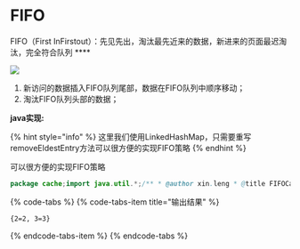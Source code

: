 # FIFO



FIFO（First InFirstout）：先见先出，淘汰最先近来的数据，新进来的页面最迟淘汰，完全符合队列 ****

![](http://oojclpmc4.bkt.clouddn.com/FIFO.png)

1. 新访问的数据插入FIFO队列尾部，数据在FIFO队列中顺序移动；
2. 淘汰FIFO队列头部的数据； 

**java实现:**

{% hint style="info" %}
这里我们使用LinkedHashMap，只需要重写removeEldestEntry方法可以很方便的实现FIFO策略
{% endhint %}



可以很方便的实现FIFO策略

```java
package cache;import java.util.*;/** * @author xin.leng * @title FIFOCache * @description * @date 2018/6/5 */public class FIFOCache<K,V> extends LinkedHashMap<K,V>{    private final int MAX_CACHE_SIZE;    public FIFOCache(int cacheSize) {        super((int) Math.ceil(cacheSize / 0.75) + 1, 0.75f, false);        MAX_CACHE_SIZE = cacheSize;    }    @Override    protected boolean removeEldestEntry(Map.Entry eldest) {        return size() > MAX_CACHE_SIZE;    }    public static void main(String[] args) {        final Map<Integer, Integer> cache = Collections.synchronizedMap(new FIFOCache<>(2));        cache.put(1,1);        cache.put(2,2);        cache.put(3,3);        System.out.println(cache);    }}
```

{% code-tabs %}
{% code-tabs-item title="输出结果" %}
```bash
{2=2, 3=3}
```
{% endcode-tabs-item %}
{% endcode-tabs %}



